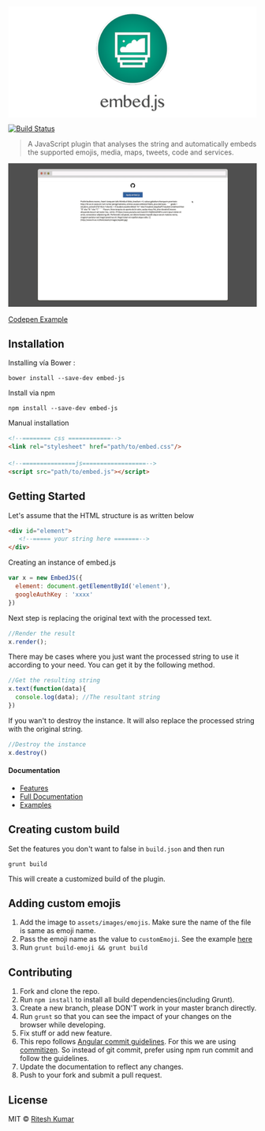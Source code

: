<img src="demo/logo.png" style="display:block;margin:0 auto;" alt="">

[![Build Status](https://travis-ci.org/ritz078/embed.js.svg?branch=master)](https://travis-ci.org/ritz078/embed.js)

> A JavaScript plugin that analyses the string and automatically embeds the supported emojis, media, maps, tweets, code and services.



![screen](demo/demo.gif)

[Codepen Example](http://codepen.io/ritz078/full/WvvNGe/)



## Installation

Installing vía Bower :

``` shell
bower install --save-dev embed-js
```

Install via npm

``` shell
npm install --save-dev embed-js
```

Manual installation

``` html
<!--======== css ============-->
<link rel="stylesheet" href="path/to/embed.css"/>

<!--===============js==================-->
<script src="path/to/embed.js"></script>
```



## Getting Started

Let's assume that the HTML structure is as written below

``` html
<div id="element">
   <!--===== your string here =======-->
</div>
```

Creating an instance of embed.js

``` javascript
var x = new EmbedJS({
  element: document.getElementById('element'),
  googleAuthKey : 'xxxx'
})
```

Next step is replacing the original text with the processed text. 

``` javascript
//Render the result
x.render();
```

There may be cases where you just want the processed string to use it according to your need. You can get it by the following method.

``` javascript
//Get the resulting string
x.text(function(data){
  console.log(data); //The resultant string
})
```

If you wan't to destroy the instance. It will also replace the processed string with the original string.

``` javascript
//Destroy the instance
x.destroy()
```

#### Documentation

* [Features](http://riteshkr.com/embed.js/)
* [Full Documentation](http://riteshkr.com/embed.js/getting_started.html)
* [Examples](http://riteshkr.com/embed.js/examples.html)

## Creating custom build

Set the features you don't want to false in `build.json` and then run

``` 
grunt build
```

This will create a customized build of the plugin.

## Adding custom emojis

1. Add the image to `assets/images/emojis`. Make sure the name of the file is same as emoji name.
2. Pass the emoji name as the value to `customEmoji`. See the example [here](http://riteshkr.com/embed.js/doc.html#emoji)
3. Run `grunt build-emoji && grunt build`

## Contributing

1. Fork and clone the repo.
2. Run `npm install` to install all build dependencies(including Grunt).
3. Create a new branch, please DON'T work in your master branch directly.
4. Run `grunt` so that you can see the impact of your changes on the browser while developing.
5. Fix stuff or add new feature.
6. This repo follows [Angular commit guidelines](https://github.com/angular/angular.js/blob/master/CONTRIBUTING.md#commit). For this we are using [commitizen](http://commitizen.github.io/cz-cli/). So instead of git commit, prefer using npm run commit and follow the guidelines.
7. Update the documentation to reflect any changes.
8. Push to your fork and submit a pull request.

## License

MIT &copy; [Ritesh Kumar](https://github.com/ritz078)